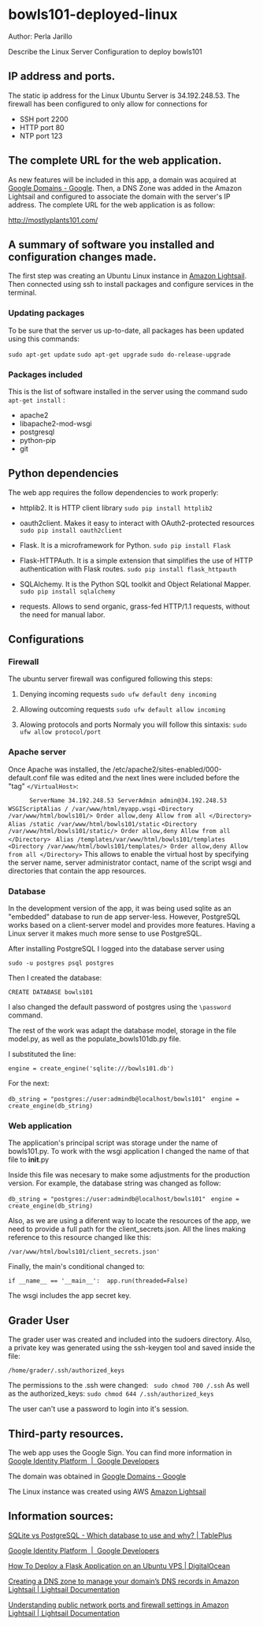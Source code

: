 # bowls101-deployed-linux
Author: Perla Jarillo

Describe the Linux Server Configuration to deploy bowls101


## IP address and ports.
The static ip address for the Linux Ubuntu Server is 34.192.248.53. The firewall has been configured to only allow for connections for

- SSH port 2200
- HTTP port 80
- NTP port 123

## The complete URL for the web application.
As new features will be included in this app, a domain was acquired at [Google Domains - Google](https://domains.google/#/). Then, a DNS Zone was added in the Amazon Lightsail and configured to associate the domain with the server's IP address. The complete URL for the web application is as follow:

http://mostlyplants101.com/

## A summary of software you installed and configuration changes made.
The first step was creating an Ubuntu Linux instance in  [Amazon Lightsail](https://lightsail.aws.amazon.com). Then connected using ssh to install packages and configure services in the terminal.

### Updating packages
To be sure that the server us up-to-date, all packages has been updated using this commands:

`sudo apt-get update`
`sudo apt-get upgrade`
`sudo do-release-upgrade`

### Packages included
This is the list of software installed in the server using the command sudo `apt-get install` :

- apache2
- libapache2-mod-wsgi
- postgresql
- python-pip
- git

## Python dependencies

The web app requires the follow dependencies to work properly:

- httplib2. It is HTTP client library
  `sudo pip install httplib2`

- oauth2client. Makes it easy to interact with OAuth2-protected resources
  `sudo pip install oauth2client`
  
- Flask. It is a microframework for Python.
  `sudo pip install Flask`
  
- Flask-HTTPAuth. It is a simple extension that simplifies the use of HTTP authentication with Flask routes.
  `sudo pip install flask_httpauth`

- SQLAlchemy. It is the Python SQL toolkit and Object Relational Mapper.
  `sudo pip install sqlalchemy`
  
- requests. Allows to send organic, grass-fed HTTP/1.1 requests, without the need for manual labor.

## Configurations
### Firewall 
The ubuntu server firewall was configured following this steps:
1.  Denying incoming requests
`sudo ufw default deny incoming`

2.  Allowing outcoming requests
`sudo ufw default allow incoming`

3. Alowing protocols and ports
Normaly you will follow this sintaxis:
`sudo ufw allow protocol/port`

### Apache server
Once Apache was installed, the /etc/apache2/sites-enabled/000-default.conf file was edited and the next lines were included before the "tag" `</VirtualHost>`:

`       ServerName 34.192.248.53
        ServerAdmin admin@34.192.248.53
        WSGIScriptAlias / /var/www/html/myapp.wsgi `
        ``<Directory /var/www/html/bowls101/>
                        Order allow,deny
                        Allow from all
        </Directory>``
        `Alias /static /var/www/html/bowls101/static`
        ``<Directory /var/www/html/bowls101/static/>
                        Order allow,deny
                        Allow from all
        </Directory>``
       ` Alias /templates/var/www/html/bowls101/templates`
       `` <Directory /var/www/html/bowls101/templates/>
                        Order allow,deny
                        Allow from all
        </Directory>
``
This allows to enable the virtual host by specifying the server name, server administrator contact, name of the script wsgi and directories that contain the app resources.

### Database
In the development version of the app, it was being used sqlite as an "embedded" database to run de app server-less. However, PostgreSQL works based on a client-server model and provides more features. Having a Linux server it makes much more sense to use PostgreSQL.

After installing PostgreSQL I logged into the database server using

`sudo -u postgres psql postgres`

Then I created the database:

`CREATE DATABASE bowls101`

I also changed the default password of postgres using the `\password` command.

The rest of the work was adapt the database model, storage in the file model.py, as well as the populate_bowls101db.py file.

I substituted the line: 

`engine = create_engine('sqlite:///bowls101.db')`

For the next:

`` db_string = "postgres://user:admindb@localhost/bowls101" ``
` engine = create_engine(db_string)`

### Web application

The application's principal script was storage under the name of bowls101.py. To work with the wsgi application I changed the name of that file to __init__.py

Inside this file was necesary to make some adjustments for the production version. For example, the database string was changed as follow:

`` db_string = "postgres://user:admindb@localhost/bowls101" ``
` engine = create_engine(db_string)`

Also, as we are using a diferent way to locate the resources of the app, we need to provide a full path for the client_secrets.json. All the lines making reference to this resource changed like this:

``/var/www/html/bowls101/client_secrets.json'``

Finally, the main's conditional changed to:

``if __name__ == '__main__': 
  app.run(threaded=False)``

The wsgi includes the app secret key.

## Grader User
The grader user was created and included into the sudoers directory. Also, a private key was generated using the ssh-keygen tool and saved inside the file:

`/home/grader/.ssh/authorized_keys`

The permissions to the .ssh were changed: ` sudo chmod 700 /.ssh`
As well as the authorized_keys: `sudo chmod 644 /.ssh/authorized_keys`

The user can't use a password to login into it's session.

## Third-party resources.

The web app uses the Google Sign. You can find more information in [Google Identity Platform  \|  Google Developers](https://developers.google.com/identity/) 

The domain was obtained in [Google Domains - Google](https://domains.google/#/)

The Linux instance was created using AWS [Amazon Lightsail](https://lightsail.aws.amazon.com)

## Information sources:

[SQLite vs PostgreSQL - Which database to use and why? \| TablePlus](https://tableplus.io/blog/2018/08/sqlite-vs-postgresql-which-database-to-use-and-why.html)

[Google Identity Platform  \|  Google Developers](https://developers.google.com/identity/)

[How To Deploy a Flask Application on an Ubuntu VPS \| DigitalOcean](https://www.digitalocean.com/community/tutorials/how-to-deploy-a-flask-application-on-an-ubuntu-vps)

[Creating a DNS zone to manage your domain’s DNS records in Amazon Lightsail \| Lightsail Documentation](https://lightsail.aws.amazon.com/ls/docs/en/articles/lightsail-how-to-create-dns-entry)

[Understanding public network ports and firewall settings in Amazon Lightsail \| Lightsail Documentation](https://lightsail.aws.amazon.com/ls/docs/en/articles/understanding-firewall-and-port-mappings-in-amazon-lightsail)
